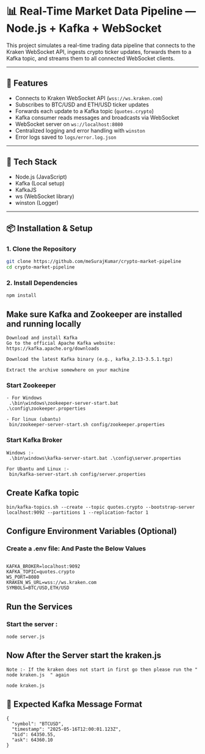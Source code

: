 # 📊 Real-Time Market Data Pipeline — Node.js + Kafka + WebSocket

This project simulates a real-time trading data pipeline that connects to the Kraken WebSocket API, ingests crypto ticker updates, forwards them to a Kafka topic, and streams them to all connected WebSocket clients.

---

## 🚀 Features

- Connects to Kraken WebSocket API (`wss://ws.kraken.com`)
- Subscribes to BTC/USD and ETH/USD ticker updates
- Forwards each update to a Kafka topic (`quotes.crypto`)
- Kafka consumer reads messages and broadcasts via WebSocket
- WebSocket server on `ws://localhost:8080`
- Centralized logging and error handling with `winston`
- Error logs saved to `logs/error.log.json`

---

## 🧩 Tech Stack

- Node.js (JavaScript)
- Kafka (Local setup)
- KafkaJS
- ws (WebSocket library)
- winston (Logger)

---

## 📦 Installation & Setup

### 1. Clone the Repository

```bash
git clone https://github.com/meSurajKumar/crypto-market-pipeline
cd crypto-market-pipeline
```

### 2. Install Dependencies
```
npm install
```

## Make sure Kafka and Zookeeper are installed and running locally
```
Download and install Kafka
Go to the official Apache Kafka website: https://kafka.apache.org/downloads

Download the latest Kafka binary (e.g., kafka_2.13-3.5.1.tgz)

Extract the archive somewhere on your machine
```

### Start Zookeeper
```
- For Windows
 .\bin\windows\zookeeper-server-start.bat .\config\zookeeper.properties

- For linux (ubantu)
 bin/zookeeper-server-start.sh config/zookeeper.properties
```
### Start Kafka Broker
```
Windows :- 
 .\bin\windows\kafka-server-start.bat .\config\server.properties

For Ubantu and Linux :- 
 bin/kafka-server-start.sh config/server.properties

```

## Create Kafka topic
```
bin/kafka-topics.sh --create --topic quotes.crypto --bootstrap-server localhost:9092 --partitions 1 --replication-factor 1
```

## Configure Environment Variables (Optional)
### Create a .env file: And Paste the Below Values
```

KAFKA_BROKER=localhost:9092
KAFKA_TOPIC=quotes.crypto
WS_PORT=8080
KRAKEN_WS_URL=wss://ws.kraken.com
SYMBOLS=BTC/USD,ETH/USD

```

## Run the Services
### Start the server :
```
node server.js
```

## Now After the Server start the kraken.js
```
Note :- If the kraken does not start in first go then please run the " node kraken.js  " again

node kraken.js

```

## 🔎 Expected Kafka Message Format
```
{
  "symbol": "BTCUSD",
  "timestamp": "2025-05-16T12:00:01.123Z",
  "bid": 64350.55,
  "ask": 64360.10
}

```